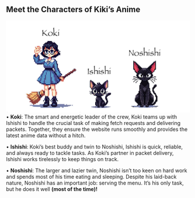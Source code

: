 ## **Meet the Characters of Kiki’s Anime**
![Meet. the team](https://github.com/Cornerstone-CICCC/web-2-midterm-project-iki789/blob/dev/public/cover.jpg?raw=true)•  **Koki**: The smart and energetic leader of the crew, Koki teams up with Ishishi to handle the crucial task of making fetch requests and delivering packets. Together, they ensure the website runs smoothly and provides the latest anime data without a hitch.

•  **Ishishi**: Koki’s best buddy and twin to Noshishi, Ishishi is quick, reliable, and always ready to tackle tasks. As Koki’s partner in packet delivery, Ishishi works tirelessly to keep things on track.

•  **Noshishi**: The larger and lazier twin, Noshishi isn’t too keen on hard work and spends most of his time eating and sleeping. Despite his laid-back nature, Noshishi has an important job: serving the menu. It’s his only task, but he does it well **(most of the time)!**
